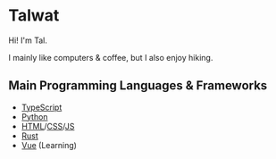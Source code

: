 # Talwat

Hi! I'm Tal.

I mainly like computers & coffee, but I also enjoy hiking.

## Main Programming Languages & Frameworks

- [TypeScript](https://www.typescriptlang.org/)
- [Python](https://python.org)
- [HTML](https://en.wikipedia.org/wiki/HTML)/[CSS](https://en.wikipedia.org/wiki/CSS)/[JS](https://en.wikipedia.org/wiki/JavaScript)
- [Rust](https://www.rust-lang.org/)
- [Vue](https://vuejs.org/) (Learning)
